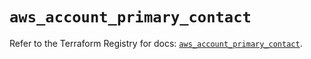 # `aws_account_primary_contact`

Refer to the Terraform Registry for docs: [`aws_account_primary_contact`](https://registry.terraform.io/providers/hashicorp/aws/5.86.0/docs/resources/account_primary_contact).
